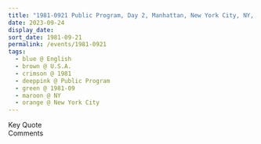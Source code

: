 ```yaml
---
title: "1981-0921 Public Program, Day 2, Manhattan, New York City, NY, U.S.A."
date: 2023-09-24
display_date: 
sort_date: 1981-09-21
permalink: /events/1981-0921
tags:
  - blue @ English
  - brown @ U.S.A.
  - crimson @ 1981
  - deeppink @ Public Program
  - green @ 1981-09
  - maroon @ NY
  - orange @ New York City
---
```


<wave-list>
  <list-title color="green" width="75">Key Quote</list-title>
  <list-item color="BlanchedAlmond"  width="200"></list-item>
  <list-item color="Lavender"></list-item>
  <list-item color="BlanchedAlmond"></list-item>
</wave-list>

<br>

<wave-list>
  <list-title color="green" width="75">Comments</list-title>
  <list-item color="BlanchedAlmond"  width="200"></list-item>
  <list-item color="Lavender"></list-item>
  <list-item color="BlanchedAlmond"></list-item>
</wave-list>
